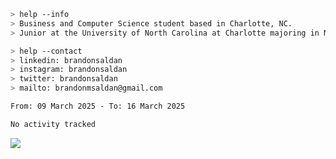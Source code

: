 ````bash
> help --info
> Business and Computer Science student based in Charlotte, NC.
> Junior at the University of North Carolina at Charlotte majoring in Management Information Systems.
````

````bash
> help --contact
> linkedin: brandonsaldan
> instagram: brandonsaldan
> twitter: brandonsaldan
> mailto: brandonmsaldan@gmail.com
````

<!--START_SECTION:waka-->

```txt
From: 09 March 2025 - To: 16 March 2025

No activity tracked
```

<!--END_SECTION:waka-->

![](https://komarev.com/ghpvc/?username=brandonsaldan&color=6A8AFF)
